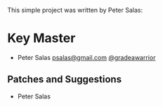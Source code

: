 This simple project was written by Peter Salas:

Key Master
==========

- Peter Salas <psalas@gmail.com> [@gradeawarrior](http://github.com/gradeawarrior)


Patches and Suggestions
-----------------------

- Peter Salas
